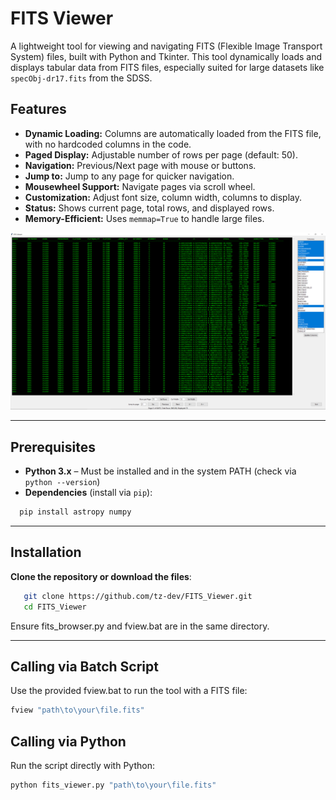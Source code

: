 # FITS Viewer

A lightweight tool for viewing and navigating FITS (Flexible Image Transport System) files, built with Python and Tkinter. This tool dynamically loads and displays tabular data from FITS files, especially suited for large datasets like `specObj-dr17.fits` from the SDSS.

## Features

- **Dynamic Loading:** Columns are automatically loaded from the FITS file, with no hardcoded columns in the code.
- **Paged Display:** Adjustable number of rows per page (default: 50).
- **Navigation:** Previous/Next page with mouse or buttons.
- **Jump to:** Jump to any page for quicker navigation.
- **Mousewheel Support:** Navigate pages via scroll wheel.
- **Customization:** Adjust font size, column width, columns to display.
- **Status:** Shows current page, total rows, and displayed rows.
- **Memory-Efficient:** Uses `memmap=True` to handle large files.

![FITS Viewer Screenshot](img/screenshot.png)

---

## Prerequisites

- **Python 3.x** – Must be installed and in the system PATH (check via `python --version`)
- **Dependencies** (install via `pip`):

```bash
  pip install astropy numpy
```

---

## Installation

**Clone the repository or download the files**:
```bash
   git clone https://github.com/tz-dev/FITS_Viewer.git
   cd FITS_Viewer
```
Ensure fits_browser.py and fview.bat are in the same directory.

---

## Calling via Batch Script

Use the provided fview.bat to run the tool with a FITS file:
```bash
fview "path\to\your\file.fits"
```
## Calling via Python

Run the script directly with Python:
```bash
python fits_viewer.py "path\to\your\file.fits"
```
